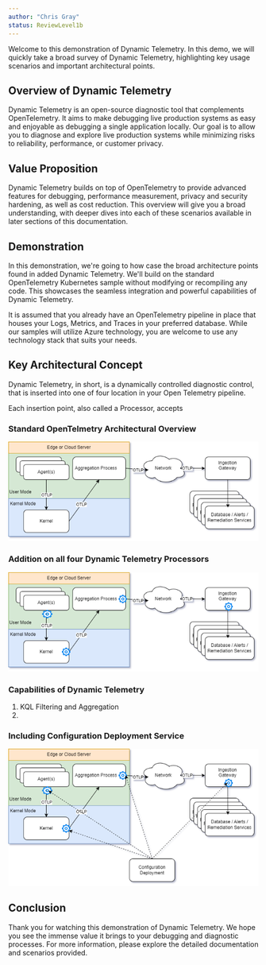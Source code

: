 ```yaml
---
author: "Chris Gray"
status: ReviewLevel1b
---
```



Welcome to this demonstration of Dynamic Telemetry. In this demo, we will quickly take a broad survey of Dynamic Telemetry, highlighting key usage scenarios and important architectural points.

## Overview of Dynamic Telemetry

Dynamic Telemetry is an open-source diagnostic tool that complements OpenTelemetry. It aims to make debugging live production systems as easy and enjoyable as debugging a single application locally. Our goal is to allow you to diagnose and explore live production systems while minimizing risks to reliability, performance, or customer privacy.

## Value Proposition

Dynamic Telemetry builds on top of OpenTelemetry to provide advanced features for debugging, performance measurement, privacy and security hardening, as well as cost reduction. This overview will give you a broad understanding, with deeper dives into each of these scenarios available in later sections of this documentation.

## Demonstration

In this demonstration, we're going to how case the broad architecture points found in added Dynamic Telemetry.  We'll build on the standard OpenTelemetry Kubernetes sample without modifying or recompiling any code. This showcases the seamless integration and powerful capabilities of Dynamic Telemetry.

It is assumed that you already have an OpenTelemetry pipeline in place that houses your Logs, Metrics, and Traces in your preferred database. While our samples will utilize Azure technology, you are welcome to use any technology stack that suits your needs.

## Key Architectural Concept

Dynamic Telemetry, in short, is a dynamically controlled diagnostic control, that is inserted into
one of four location in your Open Telemetry pipeline.

Each insertion point, also called a Processor, accepts 

### Standard OpenTelmetry Architectural Overview



![](../orig_media/Architecture.Boxes.No.DynamicTelemetry.drawio.png)


### Addition on all four Dynamic Telemetry Processors

![](../orig_media/Architecture.Boxes.Yes.DynamicTelemetry.drawio.png)


### Capabilities of Dynamic Telemetry

1. KQL Filtering and Aggregation
1.

### Including Configuration Deployment Service

![](../orig_media/Architecture.Boxes.Full.DynamicTelemetry.drawio.png)

## Conclusion

Thank you for watching this demonstration of Dynamic Telemetry. We hope you see the immense value it brings to your debugging and diagnostic processes. For more information, please explore the detailed documentation and scenarios provided.